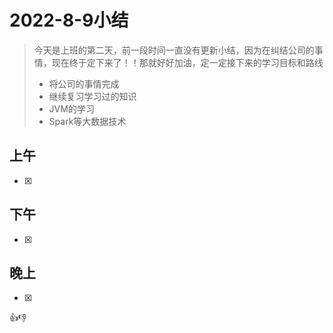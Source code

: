 # 2022-8-9小结

> 今天是上班的第二天，前一段时间一直没有更新小结，因为在纠结公司的事情，现在终于定下来了！！那就好好加油，定一定接下来的学习目标和路线
>
> * 将公司的事情完成
> * 继续复习学习过的知识
> * JVM的学习
> * Spark等大数据技术

## 上午

- [x] 

## 下午

- [x] 

## 晚上

- [x] 





👍👎